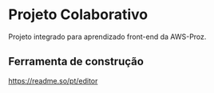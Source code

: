 # Projeto Colaborativo

Projeto integrado para aprendizado front-end da AWS-Proz.

## Ferramenta de construção
https://readme.so/pt/editor